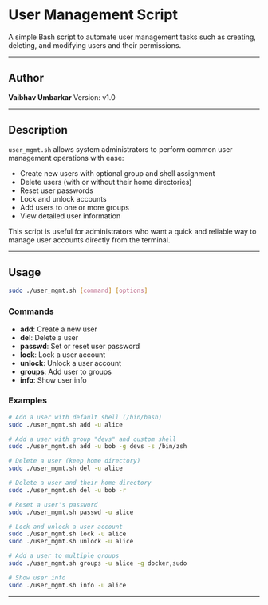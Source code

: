 # User Management Script

A simple Bash script to automate user management tasks such as creating, deleting, and modifying users and their permissions.

---

## Author

**Vaibhav Umbarkar**
Version: v1.0

---

## Description

`user_mgmt.sh` allows system administrators to perform common user management operations with ease:

* Create new users with optional group and shell assignment
* Delete users (with or without their home directories)
* Reset user passwords
* Lock and unlock accounts
* Add users to one or more groups
* View detailed user information

This script is useful for administrators who want a quick and reliable way to manage user accounts directly from the terminal.

---

## Usage

```bash
sudo ./user_mgmt.sh [command] [options]
```

### Commands

* **add**: Create a new user
* **del**: Delete a user
* **passwd**: Set or reset user password
* **lock**: Lock a user account
* **unlock**: Unlock a user account
* **groups**: Add user to groups
* **info**: Show user info

### Examples

```bash
# Add a user with default shell (/bin/bash)
sudo ./user_mgmt.sh add -u alice

# Add a user with group "devs" and custom shell
sudo ./user_mgmt.sh add -u bob -g devs -s /bin/zsh

# Delete a user (keep home directory)
sudo ./user_mgmt.sh del -u alice

# Delete a user and their home directory
sudo ./user_mgmt.sh del -u bob -r

# Reset a user's password
sudo ./user_mgmt.sh passwd -u alice

# Lock and unlock a user account
sudo ./user_mgmt.sh lock -u alice
sudo ./user_mgmt.sh unlock -u alice

# Add a user to multiple groups
sudo ./user_mgmt.sh groups -u alice -g docker,sudo

# Show user info
sudo ./user_mgmt.sh info -u alice
```

---
